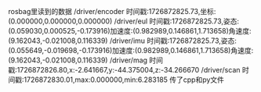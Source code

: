 rosbag里读到的数据
/driver/encoder 时间戳:1726872825.73,坐标:(0.000000,0.000000,0.000000)
/driver/eul 时间戳:1726872825.73,姿态:(0.059030,0.000525,-0.173916)加速度:(0.982989,0.146861,1.713658)角速度:(9.162043,-0.021008,0.116339)
/driver/imu 时间戳:1726872825.73,姿态:(0.055649,-0.019698,-0.173916)加速度:(0.982989,0.146861,1.713658)角速度:(9.162043,-0.021008,0.116339)
/driver/mag 时间戳:1726872826.80,x:-2.641667,y:-44.375004,z:-34.266670
/driver/scan 时间戳:1726872830.01,max:0.000000,min:6.283185
传了cpp和py文件
